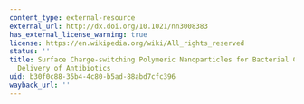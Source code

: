 ```yaml
---
content_type: external-resource
external_url: http://dx.doi.org/10.1021/nn3008383
has_external_license_warning: true
license: https://en.wikipedia.org/wiki/All_rights_reserved
status: ''
title: Surface Charge-switching Polymeric Nanoparticles for Bacterial Cell Wall Targeted
  Delivery of Antibiotics
uid: b30f0c88-35b4-4c80-b5ad-88abd7cfc396
wayback_url: ''
---
```

